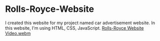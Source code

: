 # Rolls-Royce-Website

I created this website for my project named car advertisement website.
In this website, I'm using HTML, CSS, JavaScript.
[Rolls-Royce Website Video.webm](https://user-images.githubusercontent.com/92520985/210831800-768e8a2b-a857-495e-847d-57953ea7ff5d.webm)
